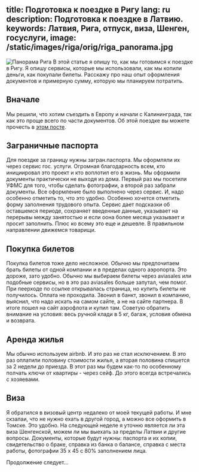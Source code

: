 title: Подготовка к поездке в Ригу
lang: ru
description: Подготовка к поездке в Латвию.
keywords: Латвия, Рига, отпуск, виза, Шенген, госуслуги, 
image: /static/images/riga/orig/riga_panorama.jpg
---
<div class="left">
<img src="/static/images/riga/orig/riga_panorama.jpg" alt="Панорама Рига" />
В этой статье я опишу то, как мы готовимся к поездке в Ригу. Я опишу сервисы, которые мы использовали, как мы копили деньги, как покупали билеты. Расскажу про наш опыт оформления документов и примерную сумму, которую мы планируем потратить.
</div>

## Вначале

Мы решили, что хотим съездить в Европу и начали с Калининграда, так как это проще всего по части документов. Об этой поездке вы можете прочесть в [этом посте](https://viktor.zharina.info/posts/otpusk-v-kaliningrade/).

## Заграничные паспорта

Для поездке за границу нужны загран.паспорта. Мы оформляли их через сервис гос. услуги. Огромная благодарность всем, кто инициировал это проект и кто воплотил его в жизнь. 
Мы оформили документы практически не выходя из дома. Первый раз мы посетили УФМС для того, чтобы сделать фотографии, а второй раз забрали документы. Все оформление было выполнено через сервис. И, надо особенно отметить то, что это удобно. Особенно хочется отметить форму заполнения трудового опыта. Сервис дает подсказки об оставшемся периоде, сохраняет введенные данные, указывает на перерывы между занятостью и если оона более месяца указывает и просит заполнить. Плюc ко всему это еще и дешевле. В правильном направлении движемся товарищи.

## Покупка билетов

Покупка билетов тоже дело несложное. Обычно мы предпочитаем брать билеты от одной компании и в пределах одного аэропорта. Это дороже, зато удобно. Обычно мы выбираем билеты через aviasales или подобные сервисы, но в это раз aviasales больше запутал, чем помог. При пеерходе по ссылке открывалась страница, но купить билеты не получилось. Оплата не проходила. Звонил в банкт, звонил в компанию, выяснил, что надо искать на самом сайте, а не на сайте партнера. В итоге пошел на сайт аэрофлота и купил там. 
Советую обратить внимание на условия: весь ручной клади в 5 кг, багаж, условия обмена и возврата.

## Аренда жилья

Мы обычно используем airbnb. И это раз не стал исключением. В это раз оплатили половину стоимости жилья, а вторая половина спишется за 2 недели до приезда. В этот раз мы будем как-то по особенному полчать ключи от квартиры - через сейф. До этого всегда встречались с хозяевами.

## Виза

Я обратился в визовый центр недалеко от моей текущей работы. И мне скзалаи, что не нужно ехать в другой город, а можно все оформить в Томске. Это удобно. На следующей неделе я уточню является ли эта виза Шенгенской, можем ли мы выехать за пределы Латвии и другие вопросы.
Документы, которые будут нужны: паспорта и их копии, свидетельство о браке, справка из банка о балансе, справка с места работы, фотографии 35 х 45 с 80% заполнением лица. 

Продолжение следует…


